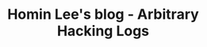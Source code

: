 ---
title: "Homin Lee's blog - Arbitrary Hacking Logs"
# description: "Arbitrary Hacking Logs"

# 1. To ensure Netlify triggers a build on our exampleSite instance, we need to change a file in the exampleSite directory.
# theme_version: '2.8.2'
cascade:
  featured_image: 'https://asset.homin.dev/blog/img/blog_front_2_1024.jpg'
---
